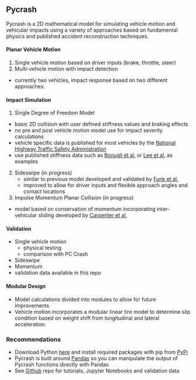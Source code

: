 Pycrash
------------------------------------------------

Pycrash is a 2D mathematical model for simulating vehicle motion and vehicular impacts using a variety of approaches based on fundamental physics and published accident reconstruction techniques.


#### Planar Vehicle Motion
1. Single vehicle motion based on driver inputs (brake, throttle, steer)
2. Multi-vehicle motion with impact detection
  - currently two vehicles, impact response based on two different approaches.

#### Impact Simulation
1. Single Degree of Freedom Model
  - basic 2D collision with user defined stiffness values and braking effects
  - no pre and post vehicle motion model use for impact severity calculations
  - vehicle specific data is published for most vehicles by the [National Highway Traffic Safety Administration](https://www-nrd.nhtsa.dot.gov/database/veh/veh.htm)
  - use published stiffness data such as [Bonugli et al.](https://www.sae.org/publications/technical-papers/content/2017-01-1417/) or [Lee et al.](https://www.sae.org/publications/technical-papers/content/2014-01-0351/) as examples

2. Sideswipe (in progress)
    - similar to previous model developed and validated by [Funk et al.](https://www.sae.org/publications/technical-papers/content/2004-01-1185/)
    - improved to allow for driver inputs and flexible approach angles and contact locations
3. Impulse Momentum Planar Collision (in progress)
  - model based on conservation of momentum incorporating inter-vehicular sliding developed by [Carpenter et al.](https://www.sae.org/publications/technical-papers/content/2019-01-0422/)


#### Validation
  - Single vehicle motion
    - physical testing
    - comparison with PC Crash
  - Sideswipe
  - Momentum
  - validation data available in this repo

#### Modular Design

  - Model calculations divided into modules to allow for future improvements
  - Vehicle motion incorporates a modular linear tire model to determine slip condition based on weight shift from longitudinal and lateral acceleration. 


### Recommendations
- Download Python [here](https://www.python.org/) and install required packages with pip from [PyPi](https://pypi.org/) 
- Pycrash is built around [Pandas](https://pandas.pydata.org/) so you can manipulate the output of Pycrash functions directly with Pandas
- See [Github](https://github.com/joe-cormier/pycrash) repo for tutorials, Jupyter Notebooks and validation data
